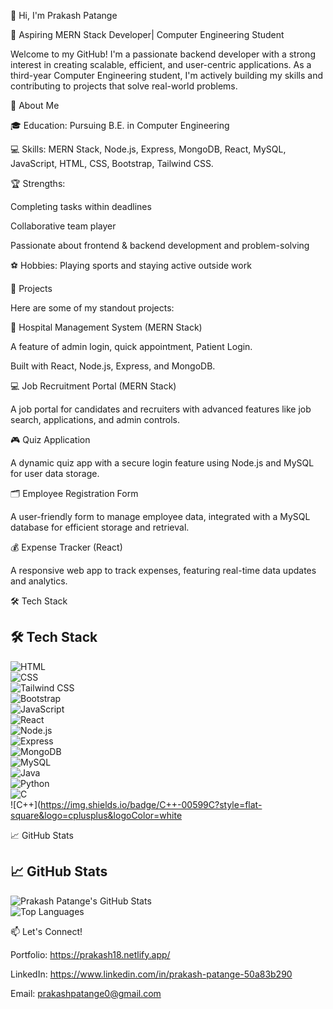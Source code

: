 
👋 Hi, I'm Prakash Patange 

🚀 Aspiring MERN Stack Developer| Computer Engineering Student

Welcome to my GitHub! I'm a passionate backend developer with a strong interest in creating scalable, efficient, and user-centric applications. As a third-year Computer Engineering student, I'm actively building my skills and contributing to projects that solve real-world problems.


🌟 About Me

🎓 Education: Pursuing B.E. in Computer Engineering

💻 Skills: MERN Stack, Node.js, Express, MongoDB, React, MySQL, JavaScript, HTML, CSS, Bootstrap, Tailwind CSS.

🏆 Strengths:

Completing tasks within deadlines

Collaborative team player

Passionate about frontend & backend development and problem-solving


⚽ Hobbies: Playing sports and staying active outside work


💼 Projects

Here are some of my standout projects:

📝 Hospital Management System (MERN Stack)

A feature of admin login, quick appointment, Patient Login.

Built with React, Node.js, Express, and MongoDB.


💻 Job Recruitment Portal (MERN Stack)

A job portal for candidates and recruiters with advanced features like job search, applications, and admin controls.


🎮 Quiz Application

A dynamic quiz app with a secure login feature using Node.js and MySQL for user data storage.


🗂️ Employee Registration Form

A user-friendly form to manage employee data, integrated with a MySQL database for efficient storage and retrieval.


💰 Expense Tracker (React)

A responsive web app to track expenses, featuring real-time data updates and analytics.


🛠️ Tech Stack
## 🛠️ **Tech Stack**
![HTML](https://img.shields.io/badge/HTML-E34F26?style=flat-square&logo=html5&logoColor=white)  
![CSS](https://img.shields.io/badge/CSS-1572B6?style=flat-square&logo=css3&logoColor=white)  
![Tailwind CSS](https://img.shields.io/badge/Tailwind%20CSS-06B6D4?style=flat-square&logo=tailwindcss&logoColor=white)  
![Bootstrap](https://img.shields.io/badge/Bootstrap-7952B3?style=flat-square&logo=bootstrap&logoColor=white)  
![JavaScript](https://img.shields.io/badge/JavaScript-F7DF1E?style=flat-square&logo=javascript&logoColor=black)  
![React](https://img.shields.io/badge/React-61DAFB?style=flat-square&logo=react&logoColor=black)  
![Node.js](https://img.shields.io/badge/Node.js-339933?style=flat-square&logo=node.js&logoColor=white)  
![Express](https://img.shields.io/badge/Express-000000?style=flat-square&logo=express&logoColor=white)  
![MongoDB](https://img.shields.io/badge/MongoDB-47A248?style=flat-square&logo=mongodb&logoColor=white)  
![MySQL](https://img.shields.io/badge/MySQL-4479A1?style=flat-square&logo=mysql&logoColor=white)  
![Java](https://img.shields.io/badge/Java-007396?style=flat-square&logo=java&logoColor=white)  
![Python](https://img.shields.io/badge/Python-3776AB?style=flat-square&logo=python&logoColor=white)  
![C](https://img.shields.io/badge/C-A8B9CC?style=flat-square&logo=c&logoColor=white)  
![C++](https://img.shields.io/badge/C++-00599C?style=flat-square&logo=cplusplus&logoColor=white











📈 GitHub Stats
## 📈 **GitHub Stats**
![Prakash Patange's GitHub Stats](https://github-readme-stats.vercel.app/api?username=PrakashPatange&show_icons=true&theme=radical)  
![Top Languages](https://github-readme-stats.vercel.app/api/top-langs/?username=PrakashPatange&layout=compact&theme=radical)






📫 Let's Connect!

Portfolio: https://prakash18.netlify.app/

LinkedIn: https://www.linkedin.com/in/prakash-patange-50a83b290

Email: prakashpatange0@gmail.com
